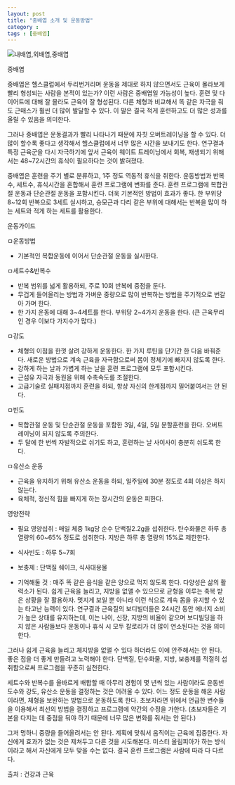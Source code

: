 ```yaml
---
layout: post
title: "중배엽 소개 및 운동방법"
category :
tags : [중배엽]
---
```


![내배엽,외배엽,중배엽](http://cfile29.uf.tistory.com/image/16426C3E4EBAB71C070DD6)

중배엽
 
중배엽은 헬스클럽에서 두리번거리며 운동을 제대로 하지 않으면서도 근육이 몰라보게 빨리 형성되는 사람을 본적이 있는가? 이런 사람은 중배엽일 가능성이 높다. 훈련 및 다이어트에 대해 잘 몰라도 근육이 잘 형성된다. 다른 체형과 비교해서 똑 같은 자극을 줘도 근매스가 훨씬 더 많이 발달할 수 있다. 이 말은 결국 적게 훈련하고도 더 많은 성과를 올릴 수 있음을 의미한다. 



그러나 중배엽은 운동결과가 빨리 나타나기 때문에 자칫 오버트레이닝을 할 수 있다. 더 많이 할수록 좋다고 생각해서 헬스클럽에서 너무 많은 시간을 보내기도 한다. 연구결과 특정 근육군을 다시 자극하기에 앞서 근육이 웨이트 트레이닝에서 회복, 재생되기 위해서는 48~72시간의 휴식이 필요하다는 것이 밝혀졌다.

중배엽은 훈련을 주기 별로 분류하고, 1주 정도 역동적 휴식을 취한다. 운동방법과 반복수, 세트수, 휴식시간을 혼합해서 훈련 프로그램에 변화를 준다. 훈련 프로그램에 복합관절 운동과 단순관절 운동을 포함시킨다. 더욱 기본적인 방법이 효과가 좋다. 한 부위당 8~12회 반복으로 3세트 실시하고, 승모근과 다리 같은 부위에 대해서는 반복을 많이 하는 세트와 적게 하는 세트를 활용한다. 


운동가이드 

ㅁ운동방법

- 기본적인 복합운동에 이어서 단순관절 운동을 실시한다.

ㅁ세트수&반복수

- 반복 범위를 넓게 활용하되, 주로 10회 반복에 중점을 둔다.
- 무겁게 들어올리는 방법과 가벼운 중량으로 많이 반복하는 방법을 주기적으로 번갈아 가며 한다.
- 한 가지 운동에 대해 3~4세트를 한다. 부위당 2~4가지 운동을 한다. (큰 근육무리인 경우 이보다 가지수가 많다.)

ㅁ강도

- 체형의 이점을 한껏 살려 강하게 운동한다. 한 가지 루틴을 단기간 한 다음 바꿔준다. 새로운 방법으로 계속 근육을 자극함으로써 몸이 정체기에 빠지지 않도록 한다.
- 강하게 하는 날과 가볍게 하는 날을 훈련 프로그램에 모두 포함시킨다.
- 근섬유 자극과 동원을 위해 수축속도를 조절한다.
- 고급기술로 실패지점까지 훈련을 하되, 항상 자신의 한계점까지 밀어붙여서는 안 된다.

ㅁ빈도

- 복합관절 운동 및 단순관절 운동을 포함한 3일, 4일, 5일 분할훈련을 한다. 오버트레이닝이 되지 않도록 주의한다.
- 두 달에 한 번씩 자발적으로 쉬기도 하고, 훈련하는 날 사이사이 충분히 쉬도록 한다.

ㅁ유산소 운동

- 근육을 유지하기 위해 유산소 운동을 하되, 일주일에 30분 정도로 4회 이상은 하지 않는다.
- 육체적, 정신적 힘을 빠지게 하는 장시간의 운동은 피한다. 



영양전략 

- 필요 영양섭취 : 매일 체중 1kg당 순수 단백질2.2g을 섭취한다. 탄수화물은 하루 총 열량의 60~65% 정도로 섭취한다. 지방은 하루 총 열량의 15%로 제한한다.

- 식사빈도 : 하루 5~7회

- 보충제 : 단백질 쉐이크, 식사대용물

- 기억해둘 것 : 매주 똑 같은 음식을 같은 양으로 먹지 않도록 한다. 다양성은 삶의 활력소가 된다. 쉽게 근육을 늘리고, 지방을 없앨 수 있으므로 균형을 이루는 축복 받은 상황을 잘 활용하자. 멋지게 보일 뿐 아니라 이런 식으로 계속 몸을 유지할 수 있는 타고난 능력이 있다. 연구결과 근육질의 보디빌더들은 24시간 동안 에너지 소비가 높은 상태를 유지하는데, 이는 나이, 신장, 지방의 비율이 같으며 보디빌딩을 하지 않은 사람들보다 운동이나 휴식 시 모두 칼로리가 더 많이 연소된다는 것을 의미한다. 

그러나 쉽게 근육을 늘리고 체지방을 없앨 수 있다 하더라도 이에 안주해서는 안 된다. 좋은 점을 더 좋게 만들려고 노력해야 한다. 단백질, 탄수화물, 지방, 보충제를 적절히 섭취함으로써 프로그램을 꾸준히 실천한다. 



세트수와 반복수를 올바르게 배합할 때 아무리 경험이 몇 년씩 있는 사람이라도 운동빈도수와 강도, 유산소 운동을 결정하는 것은 어려울 수 있다. 어느 정도 운동을 해온 사람이라면, 체형을 보완하는 방법으로 운동하도록 한다. 초보자라면 위에서 언급한 변수들을 이용해서 최선의 방법을 결정하고 프로그램에 약간의 수정을 가한다. (초보자들은 기본을 다지는 데 중점을 둬야 하기 때문에 너무 많은 변화를 줘서는 안 된다.) 

그저 멍하니 중량을 들어올려서는 안 된다. 계획에 맞춰서 움직이는 근육에 집중한다. 자신에게 효과가 없는 것은 제쳐두고 다른 것을 시도해본다. 미스터 올림피아가 하는 방식이라고 해서 자신에게 모두 맞을 수는 없다. 결국 훈련 프로그램은 사람에 따라 다 다르다.
 
 
출처 : 건강과 근육
